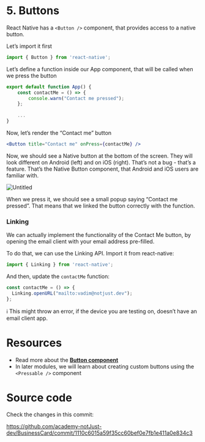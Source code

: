 # 5. Buttons

React Native has a `<Button />` component, that provides access to a native button. 

Let’s import it first

```jsx
import { Button } from 'react-native';
```

Let’s define a function inside our App component, that will be called when we press the button

```jsx
export default function App() {
	const contactMe = () => {
		console.warn("Contact me pressed");
	};
	
	...
}
```

Now, let’s render the “Contact me” button

```jsx
<Button title="Contact me" onPress={contactMe} />
```

Now, we should see a Native button at the bottom of the screen. They will look different on Android (left) and on iOS (right). That’s not a bug - that’s a feature. That’s the Native Button component, that Android and iOS users are familiar with. 

![Untitled](https://prod-files-secure.s3.us-west-2.amazonaws.com/dd86c3cc-2d0e-4342-9493-40201a875875/3d6c744d-bea3-46ee-acab-b931f83e9e27/Untitled.png)

When we press it, we should see a small popup saying “Contact me pressed”. That means that we linked the button correctly with the function. 

### Linking

We can actually implement the functionality of the Contact Me button, by opening the email client with your email address pre-filled. 

To do that, we can use the Linking API. Import it from react-native:

```jsx
import { Linking } from 'react-native';
```

And then, update the `contactMe` function:

```jsx
const contactMe = () => {
  Linking.openURL("mailto:vadim@notjust.dev");
};
```

<aside>
ℹ️ This might throw an error, if the device you are testing on, doesn’t have an email client app.

</aside>

# Resources

- Read more about the [**Button component**](https://reactnative.dev/docs/button)
- In later modules, we will learn about creating custom buttons using the `<Pressable />` component

# Source code

Check the changes in this commit:

https://github.com/academy-notJust-dev/BusinessCard/commit/1110c6015a59f35cc60bef0e7fb1e411a0e834c3
